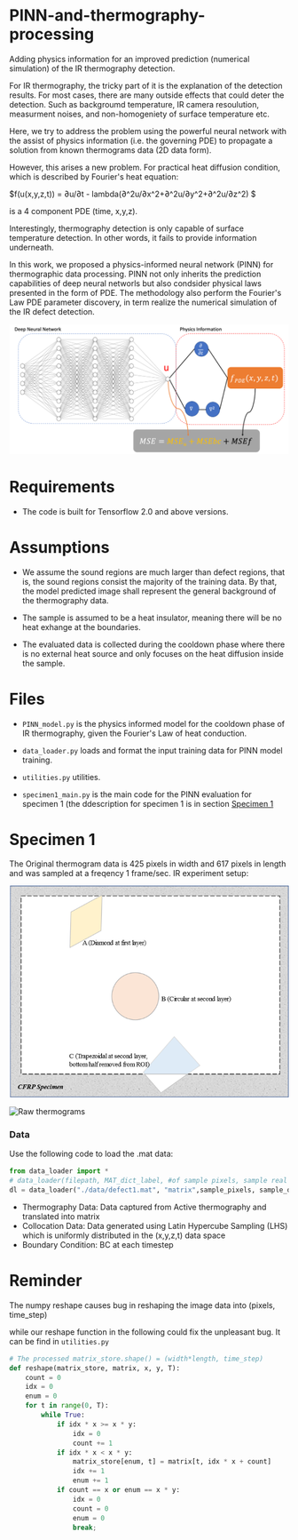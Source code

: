# PINN-and-thermography-processing
Adding physics information for an improved prediction (numerical simulation) of the IR thermography detection. 

For IR thermography, the tricky part of it is the explanation of the detection results. For most cases, there are many outside effects that could deter the detection. 
Such as backgroumd temperature, IR camera resoulution, measurment noises, and non-homogeniety of surface temperature etc. 

Here, we try to address the problem using the powerful neural network with the assist of physics information (i.e. the governing PDE) to propagate a solution from known thermograms data (2D data form). 

However, this arises a new problem. 
For practical heat diffusion condition, which is described by Fourier's heat equation:

$f(u(x,y,z,t)) = ∂u/∂t - lambda(∂^2u/∂x^2+∂^2u/∂y^2+∂^2u/∂z^2) $

is a 4 component PDE (time, x,y,z). 

Interestingly, thermography detection is only capable of surface temperature detection. In other words, it fails to provide information underneath.  

In this work, we proposed a physics-informed neural network (PINN) for thermographic data processing.
PINN not only inherits the prediction capabilities of deep neural networls but also condsider physical laws presented in the form of PDE. 
The methodology also perform the Fourier's Law PDE parameter discovery, in term realize the numerical simulation of the IR defect detection. 


![Project Scheme](https://github.com/dalenhsiao/PINN-and-thermography-processing/blob/main/Doc/project%20scheme.png)

# Requirements
- The code is built for Tensorflow 2.0 and above versions. 






# Assumptions 
- We assume the sound regions are much larger than defect regions, that is, the sound regions consist the majority of the training data. By that, the model predicted image shall represent the general background of the thermography data. 

- The sample is assumed to be a heat insulator, meaning there will be no heat exhange at the boundaries.

- The evaluated data is collected during the cooldown phase where there is no external heat source and only focuses on the heat diffusion inside the sample.



# Files
- ```PINN_model.py``` is the physics informed model for the cooldown phase of IR thermography, given the Fourier's Law of heat conduction. 

- ```data_loader.py``` loads and format the input training data for PINN model training. 

- ```utilities.py``` utilities. 

- ```specimen1_main.py``` is the main code for the PINN evaluation for specimen 1 (the ddescription for specimen 1 is in section [Specimen 1](#specimen-1)


# Specimen 1
The Original thermogram data is 425 pixels in width and 617 pixels in length and was sampled at a freqency 1 frame/sec.
IR experiment setup:

![Exp setup](https://github.com/dalenhsiao/PINN-and-thermography-processing/blob/main/Doc/specimen1.png)



![Raw thermograms](https://github.com/dalenhsiao/PINN-and-thermography-processing/blob/main/Doc/Raw_thermograms.gif)
### Data
Use the following code to load the .mat data:
```python
from data_loader import *
# data_loader(filepath, MAT_dict_label, #of sample pixels, sample real dimensions, inspect tspan)
dl = data_loader("./data/defect1.mat", "matrix",sample_pixels, sample_dims, tspan)
```
- Thermography Data: Data captured from Active thermography and translated into matrix
- Collocation Data: Data generated using Latin Hypercube Sampling (LHS) which is uniformly distributed in the (x,y,z,t) data space
- Boundary Condition: BC at each timestep





# Reminder
The numpy reshape causes bug in reshaping the image data into (pixels, time_step)

while our reshape function in the following could fix the unpleasant bug. 
It can be find in ```utilities.py```
```python
# The processed matrix_store.shape() = (width*length, time_step)
def reshape(matrix_store, matrix, x, y, T):
    count = 0
    idx = 0
    enum = 0
    for t in range(0, T):
        while True:
            if idx * x >= x * y:
                idx = 0
                count += 1
            if idx * x < x * y:
                matrix_store[enum, t] = matrix[t, idx * x + count]
                idx += 1
                enum += 1
            if count == x or enum == x * y:
                idx = 0
                count = 0
                enum = 0
                break;
```
